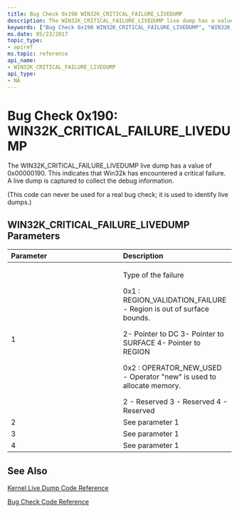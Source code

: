 ```yaml
---
title: Bug Check 0x190 WIN32K_CRITICAL_FAILURE_LIVEDUMP
description: The WIN32K_CRITICAL_FAILURE_LIVEDUMP live dump has a value of 0x00000190. This indicates that Win32k has encountered a critical failure. A live dump is captured to collect the debug information.
keywords: ["Bug Check 0x190 WIN32K_CRITICAL_FAILURE_LIVEDUMP", "WIN32K_CRITICAL_FAILURE_LIVEDUMP"]
ms.date: 05/23/2017
topic_type:
- apiref
ms.topic: reference
api_name:
- WIN32K_CRITICAL_FAILURE_LIVEDUMP
api_type:
- NA
---
```


# Bug Check 0x190: WIN32K\_CRITICAL\_FAILURE\_LIVEDUMP


The WIN32K\_CRITICAL\_FAILURE\_LIVEDUMP live dump has a value of 0x00000190. This indicates that Win32k has encountered a critical failure. A live dump is captured to collect the debug information.

(This code can never be used for a real bug check; it is used to identify live dumps.)

## WIN32K\_CRITICAL\_FAILURE\_LIVEDUMP Parameters


<table>
<colgroup>
<col width="50%" />
<col width="50%" />
</colgroup>
<thead>
<tr class="header">
<th align="left">Parameter</th>
<th align="left">Description</th>
</tr>
</thead>
<tbody>
<tr class="odd">
<td align="left">1</td>
<td align="left"><p>Type of the failure</p>
<p>0x1 : REGION_VALIDATION_FAILURE - Region is out of surface bounds.</p>
2- Pointer to DC
3- Pointer to SURFACE
4- Pointer to REGION
<p>0x2 : OPERATOR_NEW_USED - Operator "new" is used to allocate memory.</p>
2 - Reserved
3 - Reserved
4 - Reserved</td>
</tr>
<tr class="even">
<td align="left">2</td>
<td align="left">See parameter 1</td>
</tr>
<tr class="odd">
<td align="left">3</td>
<td align="left">See parameter 1</td>
</tr>
<tr class="even">
<td align="left">4</td>
<td align="left">See parameter 1</td>
</tr>
</tbody>
</table>

 

## See Also

[Kernel Live Dump Code Reference](bug-check-code-reference-live-dump.md)

[Bug Check Code Reference](bug-check-code-reference2.md) 

 





